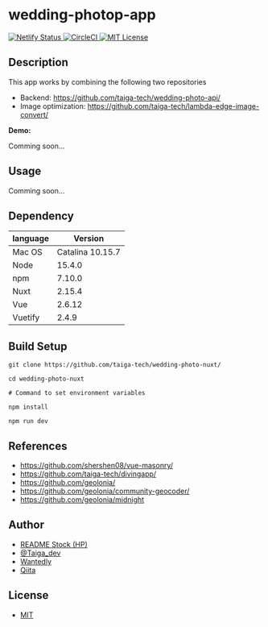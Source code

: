 # wedding-photop-app

<p>
  <a href="https://app.netlify.com/sites/brave-saha-478b20/deploys/">
    <img
      src="https://api.netlify.com/api/v1/badges/fd9db2c7-f75a-40ab-9bcd-18c4774adb8b/deploy-status"
      alt="Netlify Status"
    >
  </a>
  <a href="https://app.circleci.com/pipelines/github/taiga-tech/wedding-photo-nuxt/">
    <img
      src="https://circleci.com/gh/taiga-tech/wedding-photo-nuxt.svg?style=shield&circle-token=07c0acf41ec80850dc4f9530ac9dd72d1081f646"
      alt="CircleCI"
    >
  </a>
  <a href="https://github.com/taiga-tech/wedding-photo-nuxt/blob/master/LICENSE/">
    <img
      src="https://img.shields.io/github/license/taiga-tech/wedding-photo-nuxt"
      alt="MIT License"
    >
  </a>
</p>

## Description

This app works by combining the following two repositories

- Backend: https://github.com/taiga-tech/wedding-photo-api/
- Image optimization: https://github.com/taiga-tech/lambda-edge-image-convert/

**Demo:**

Comming soon...

## Usage

Comming soon...

## Dependency

|language|Version|
|---|---|
|Mac OS|Catalina 10.15.7|
|Node|15.4.0|
|npm|7.10.0|
|Nuxt|2.15.4|
|Vue|2.6.12|
|Vuetify|2.4.9|

## Build Setup

```shell
git clone https://github.com/taiga-tech/wedding-photo-nuxt/

cd wedding-photo-nuxt

# Command to set environment variables

npm install

npm run dev
```

## References

- https://github.com/shershen08/vue-masonry/
- https://github.com/taiga-tech/divingapp/
- https://github.com/geolonia/
- https://github.com/geolonia/community-geocoder/
- https://github.com/geolonia/midnight

## Author

- [README Stock (HP)](https://taiga-tech.tk/)
- [@Taiga_dev](https://twitter.com/Taiga_dev/)
- [Wantedly](https://www.wantedly.com/users/137448604?profile_v1=true/)
- [Qiita](https://qiita.com/taiga-tech/)

## License

- [MIT](https://github.com/taiga-tech/wedding-photo-nuxt/blob/master/LICENSE/)
